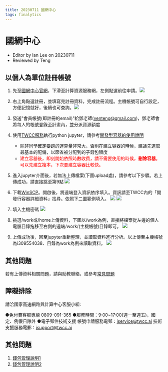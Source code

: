```yaml
---
title: 20230711 國網中心
tags: finalytics
---
```


# 國網中心

- Editor by Ian Lee on 20230711
- Reviewed by Teng

## 以個人為單位註冊帳號
1. 先至[國網中心官網](https://www.nchc.org.tw/)，下滑至計算資源服務網，左側點選前往申請。![](https://i.imgur.com/iJJ9uoF.png)
2. 右上角點選註冊，並填寫完註冊資料，完成註冊流程。主機帳號可自行設定，方便記憶就好，後續也可查詢。![](https://i.imgur.com/rICrBRg.jpg)
3. 發送"會員帳號(即註冊的email)"給鄧老師(venteng@gmail.com)，鄧老師會將每人的帳號登錄至計畫內，並分派資源額度
4. 使用[TWCC服務](https://www.twcc.ai/)執行python jupyter，請參考[開發型容器的使用說明](https://man.twcc.ai/@twccdocs/doc-ccs-main-zh/https%3A%2F%2Fman.twcc.ai%2F%40twccdocs%2Fguide-ccs-create-zh)
    * 除非同學確定要跑的運算量非常大，否則在建立容器的時候，建議先選取最基本的配備，以節省被分配到的子錢包額度
    * <font color="#f00">建立容器後，即刻開始依照時數收費，請不需要使用的時候，**刪除容器**。可以先建立複本，下次要建立容器比較快。</font>
5. 進入jupyter介面後，若無法上傳檔案(下圖upload處)，請參考以下步驟。若上傳成功，請直接跳至第9點
![](https://i.imgur.com/BZorUk7.png)


6. 下載[WinSCP](https://winscp.net/eng/download.php)。開啟後，將遠端登入資訊依序填入。資訊請至TWCC內的「開發行容器詳細資料」找尋。依照下二圖範例填入。
![](https://i.imgur.com/Y015GpU.png)
![](https://i.imgur.com/3yGW6NZ.png)
7. 填入主機密碼
![](https://i.imgur.com/oge6DDs.png)

8. 挑選/work或/home上傳資料，下圖以/work為例，直接將檔案從左邊的個人電腦目錄拖移至右側的遠端/work/(主機帳號)目錄即可。
![](https://i.imgur.com/n4zvCU5.png)

9. 上傳成功後，回至jupyter重新整理，並讀取資料進行分析。以上傳至主機帳號為i309554038、目錄為work為例來讀取資料。
![](https://i.imgur.com/VSEN9Lz.png)


## 其他問題
若有上傳資料相關問題，請與助教聯絡，或參考[常見問題](https://man.twcc.ai/@twccdocs/doc-ccs-main-zh/%2F%40twccdocs%2Fccs-overview-zh)
## 障礙排除

請洽國家高速網路與計算中心客服小組:

●免付費客服專線 0809-091-365
●服務時間：9:00~17:00(週一至週五)，國定、例假日除外
●電子郵件技術支援
帳號申請服務電郵：iservice@twcc.ai
技術支援服務電郵：isupport@twcc.ai





## 其他問題

1. [錢包管理說明1](https://iservice.nchc.org.tw/nchc_service/nchc_service_qa.php?target=16)
2. [錢包管理說明2](https://iservice.nchc.org.tw/module_page.php?module=nchc_service#nchc_service/nchc_service.php?action=prj_view_wallet&uuid=a487afa6-a769-4d32-b232-222b83204537)
